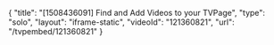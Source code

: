 {
    "title": "[1508436091] Find and Add Videos to your TVPage",
    "type": "solo",
    "layout": "iframe-static",
    "videoId": "121360821",
    "url": "\/tvpembed\/121360821"
}
